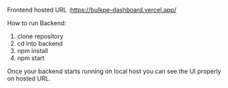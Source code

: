 Frontend hosted URL :https://bulkpe-dashboard.vercel.app/


How to run Backend:
1) clone repository
2) cd into backend
3) npm install
4) npm start

Once your backend starts running on local host you can see the UI properly on hosted URL.